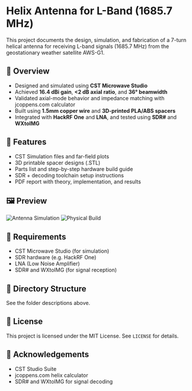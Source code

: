 # Helix Antenna for L-Band (1685.7 MHz)

This project documents the design, simulation, and fabrication of a 7-turn helical antenna for receiving L-band signals (1685.7 MHz) from the geostationary weather satellite AWS-G1.

## 📡 Overview

- Designed and simulated using **CST Microwave Studio**
- Achieved **16.4 dBi gain**, **<2 dB axial ratio**, and **36° beamwidth**
- Validated axial-mode behavior and impedance matching with jcoppens.com calculator
- Built using **1.5mm copper wire** and **3D-printed PLA/ABS spacers**
- Integrated with **HackRF One** and **LNA**, and tested using **SDR#** and **WXtoIMG**

## 🧪 Features

- CST Simulation files and far-field plots
- 3D printable spacer designs (.STL)
- Parts list and step-by-step hardware build guide
- SDR + decoding toolchain setup instructions
- PDF report with theory, implementation, and results

## 🖼️ Preview

![Antenna Simulation](images/simulation_results.png)
![Physical Build](images/antenna_build.jpg)

## 🧰 Requirements

- CST Microwave Studio (for simulation)
- SDR hardware (e.g. HackRF One)
- LNA (Low Noise Amplifier)
- SDR# and WXtoIMG (for signal reception)

## 📂 Directory Structure

See the folder descriptions above.

## 📜 License

This project is licensed under the MIT License. See `LICENSE` for details.

## 🙌 Acknowledgements

- CST Studio Suite
- jcoppens.com helix calculator
- SDR# and WXtoIMG for signal decoding
